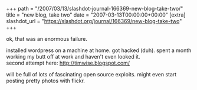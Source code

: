 +++
path = "/2007/03/13/slashdot-journal-166369-new-blog-take-two/"
title = "new blog, take two"
date = "2007-03-13T00:00:00+00:00"
[extra]
slashdot_url = "https://slashdot.org/journal/166369/new-blog-take-two"
+++

<p>ok, that was an enormous failure.</p>
<p>installed wordpress on a machine at home. got hacked (duh). spent a month working my butt off at work and haven't even looked it.<br>second attempt here: <a href="http://timwise.blogspot.com/">http://timwise.blogspot.com/</a></p>
<p>will be full of lots of fascinating open source exploits. might even start posting pretty photos with flickr.</p>

